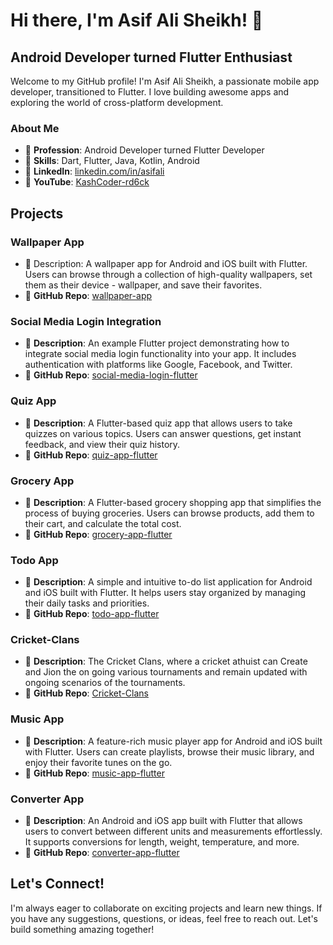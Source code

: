 # Hi there, I'm Asif Ali Sheikh! 👋

## Android Developer turned Flutter Enthusiast

Welcome to my GitHub profile! I'm Asif Ali Sheikh, a passionate mobile app developer, transitioned to Flutter. I love building awesome apps and exploring the world of cross-platform development.

### About Me

- 💼 **Profession**: Android Developer turned Flutter Developer
- 🚀 **Skills**: Dart, Flutter, Java, Kotlin, Android
- 🔗 **LinkedIn**: [linkedin.com/in/asifali](https://www.linkedin.com/in/asif-ali-72546b224/)
- 🎥 **YouTube**: [KashCoder-rd6ck](https://www.youtube.com/watch?v=nqZbgTRIhTw) 

## Projects
### Wallpaper App
- 📱 Description: A wallpaper app for Android and iOS built with Flutter. Users can browse through a collection of high-quality wallpapers, set them as their device - wallpaper, and save their favorites.
- 📂 **GitHub Repo**: [wallpaper-app](https://github.com/AsifAli119/Coding-Wallpaper-App)
### Social Media Login Integration

- 📱 **Description**: An example Flutter project demonstrating how to integrate social media login functionality into your app. It includes authentication with platforms like Google, Facebook, and Twitter.
- 📂 **GitHub Repo**: [social-media-login-flutter](https://github.com/AsifAli119/Spark-GRIP23-Socialmedia-integration)

### Quiz App

- 📱 **Description**: A Flutter-based quiz app that allows users to take quizzes on various topics. Users can answer questions, get instant feedback, and view their quiz history.
- 📂 **GitHub Repo**: [quiz-app-flutter](https://github.com/AsifAli119/quiz-app-flutter)

### Grocery App

- 📱 **Description**: A Flutter-based grocery shopping app that simplifies the process of buying groceries. Users can browse products, add them to their cart, and calculate the total cost.
- 📂 **GitHub Repo**: [grocery-app-flutter](https://github.com/AsifAli119/Grocery-App)

### Todo App

- 📱 **Description**: A simple and intuitive to-do list application for Android and iOS built with Flutter. It helps users stay organized by managing their daily tasks and priorities.
- 📂 **GitHub Repo**: [todo-app-flutter](https://github.com/AsifAli119/todo-app-flutter)

### Cricket-Clans

- 📱 **Description**: The Cricket Clans, where a cricket athuist can Create and Jion the on going various tournaments and remain updated with ongoing scenarios of the tournaments.
- 📂 **GitHub Repo**: [Cricket-Clans](https://github.com/AsifAli119/cricket-clans-flutter)

### Music App

- 📱 **Description**: A feature-rich music player app for Android and iOS built with Flutter. Users can create playlists, browse their music library, and enjoy their favorite tunes on the go.
- 📂 **GitHub Repo**: [music-app-flutter](https://github.com/AsifAli119e/music-app-flutter)

### Converter App

- 📱 **Description**: An Android and iOS app built with Flutter that allows users to convert between different units and measurements effortlessly. It supports conversions for length, weight, temperature, and more.
- 📂 **GitHub Repo**: [converter-app-flutter](https://github.com/AsifAli119/Coding-Wallpaper-App)

## Let's Connect!

I'm always eager to collaborate on exciting projects and learn new things. If you have any suggestions, questions, or ideas, feel free to reach out. Let's build something amazing together!
